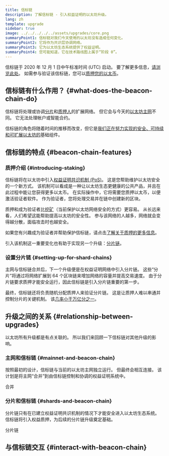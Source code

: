 ```yaml
---
title: 信标链
description: 了解信标链 - 引入权益证明的以太坊升级。
lang: zh
template: upgrade
sidebar: true
image: ../../../../../assets/upgrades/core.png
summaryPoint1: 信标链对我们今天使用的以太坊没有造成任何变化。
summaryPoint2: 它将作为共识层协调网络。
summaryPoint3: 它为以太坊生态系统提供了权益证明。
summaryPoint4: 您可能知道，它在技术路线图上属于“阶段 0”。
---
```


<UpgradeStatus isShipped dateKey="page-upgrades-beacon-date">
    信标链于 2020 年 12 月 1 日中午标准时间 (UTC) 启动。 要了解更多信息，<a href="https://beaconscan.com/">请浏览此处</a>。 如需参与验证该信标链，您可以<a href="/staking/">质押您的以太币</a>。
</UpgradeStatus>

## 信标链有什么作用？ {#what-does-the-beacon-chain-do}

信标链将处理或协调[分片](/upgrades/sharding/)和[质押人](/staking/)的扩展网络。 但它会与今天的[以太坊主网](/glossary/#mainnet)不同。 它无法处理帐户或智能合约。

信标链的角色将随着时间的推移而改变，但它是[我们正在努力实现的安全、可持续和可扩展以太坊的](/upgrades/vision/)基础组件。

## 信标链的特点 {#beacon-chain-features}

### 质押介绍 {#introducing-staking}

信标链将在以太坊中引入[权益证明共识机制 (PoS)](/developers/docs/consensus-mechanisms/pos/)。 这是您帮助维护以太坊安全的一个新方式。 该机制可以看成是一种让以太坊生态更健康的公共产品，并且在此过程中能让您获得更多以太币。 在实际操作中，它将需要您质押以太币，以便激活验证者软件。 作为验证者，您将处理交易并在链中创建新的区块。

质押和成为验证者比[挖矿](/developers/docs/mining/)（当前保护以太坊网络安全的方式）更容易。 从长远来看，人们希望这能帮助提高以太坊的安全性。 参与该网络的人越多，网络就会变得越分散，面临攻击时也越安全。

<InfoBanner emoji=":money_bag:">
如果您有兴趣成为验证者并帮助保护信标链，请点击<a href="/staking/">了解关于质押的更多信息</a>。
</InfoBanner>

引入该机制这一重要变化也有助于实现另一个升级：[分片链](/upgrades/sharding/)。

### 设置分片链 {#setting-up-for-shard-chains}

主网与信标链合并后，下一个升级便是在权益证明网络中引入分片链。 这些“分片”将通过将网络扩展到 64 个区块链来增加网络的容量并提高交易速度。 由于分片链要求质押才能安全运行，因此信标链是引入分片链重要的第一步。

最终，信标链还将负责随机分配质押人来验证分片链。 这是让质押人难以串通并控制分片的关键机制。 该[几率小于万亿分之一](https://medium.com/@chihchengliang/minimum-committee-size-explained-67047111fa20)。

## 升级之间的关系 {#relationship-between-upgrades}

以太坊所有升级都是有点关联的。 所以我们来回顾一下信标链对其他升级的影响。

### 主网和信标链 {#mainnet-and-beacon-chain}

按照最初的设计，信标链与当前的以太坊主网独立运行。 但最终会相互连接。 该计划是将主网“合并”到由信标链控制和协调的权益证明系统中。

<ButtonLink to="/upgrades/merge/">
    合并
</ButtonLink>

### 分片和信标链 {#shards-and-beacon-chain}

分片链只有在已建立权益证明共识机制的情况下才能安全进入以太坊生态系统。 信标链将引入权益质押，为后续的分片链升级奠定基础。

<ButtonLink to="/upgrades/sharding/">
    分片链
</ButtonLink>

<Divider />

## 与信标链交互 {#interact-with-beacon-chain}

<BeaconChainActions />
